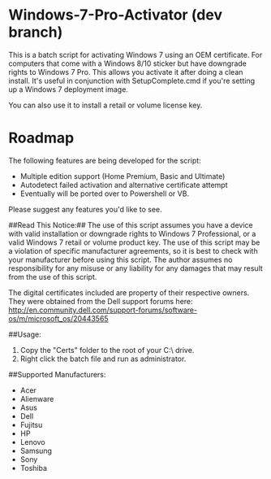 # Windows-7-Pro-Activator (dev branch)
This is a batch script for activating Windows 7 using an OEM certificate. For computers that come with a Windows 8/10 sticker but have downgrade rights to Windows 7 Pro. This allows you activate it after doing a clean install. It's useful in conjunction with SetupComplete.cmd if you're setting up a Windows 7 deployment image.

You can also use it to install a retail or volume license key. 

# Roadmap

The following features are being developed for the script:

- Multiple edition support (Home Premium, Basic and Ultimate)
- Autodetect failed activation and alternative certificate attempt
- Eventually will be ported over to Powershell or VB.

Please suggest any features you'd like to see.

##Read This Notice:##
The use of this script assumes you have a device with valid installation or downgrade rights to Windows 7 Professional, or a valid Windows 7 retail or volume product key. The use of this script may be a violation of specific manufacturer agreements, so it is best to check with your manufacturer before using this script. The author assumes no responsibility for any misuse or any liability for any damages that may result from the use of this script.

The digital certificates included are property of their respective owners. They were obtained from the Dell support forums here: http://en.community.dell.com/support-forums/software-os/m/microsoft_os/20443565

##Usage:

1. Copy the "Certs" folder to the root of your C:\ drive.
2. Right click the batch file and run as administrator.

##Supported Manufacturers:
- Acer
- Alienware
- Asus
- Dell
- Fujitsu
- HP
- Lenovo
- Samsung
- Sony
- Toshiba
